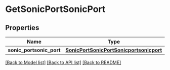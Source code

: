 # GetSonicPortSonicPort

## Properties
Name | Type | Description | Notes
------------ | ------------- | ------------- | -------------
**sonic_portsonic_port** | [**SonicPortSonicPortSonicportsonicport**](SonicPortSonicPortSonicportsonicport.md) |  | [optional] 

[[Back to Model list]](../README.md#documentation-for-models) [[Back to API list]](../README.md#documentation-for-api-endpoints) [[Back to README]](../README.md)



